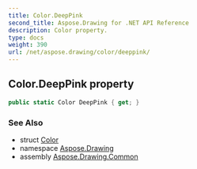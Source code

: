 ```yaml
---
title: Color.DeepPink
second_title: Aspose.Drawing for .NET API Reference
description: Color property. 
type: docs
weight: 390
url: /net/aspose.drawing/color/deeppink/
---
```

## Color.DeepPink property

```csharp
public static Color DeepPink { get; }
```

### See Also

* struct [Color](../)
* namespace [Aspose.Drawing](../../color/)
* assembly [Aspose.Drawing.Common](../../../)


